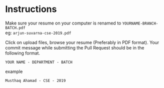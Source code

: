 # Instructions
Make sure your resume on your computer is renamed to `YOURNAME-BRANCH-BATCH.pdf`  
eg: `arjun-suvarna-cse-2019.pdf`

Click on upload files, browse your resume (Preferably in PDF format).
Your commit message while submitting the Pull Request should be in the following format.
```
YOUR NAME - DEPARTMENT - BATCH
```
example
```
Musthaq Ahamad - CSE - 2019
```
